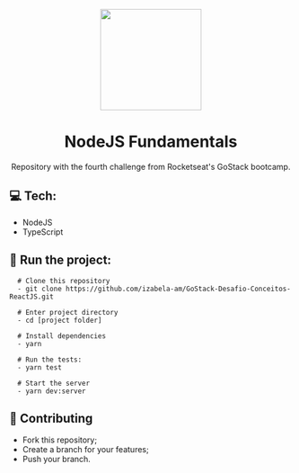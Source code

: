 <p align="center">
  <img width="180" src="https://www.pulseway.com/Images/features/patch/3pp-logos/NodeJS.png">
</p>
<h1 align=center>NodeJS Fundamentals</h1>
<p align="center">Repository with the fourth challenge from Rocketseat's GoStack bootcamp.</p>

## :computer: Tech:
- NodeJS
- TypeScript

## :running: Run the project:
```shell
  # Clone this repository
  - git clone https://github.com/izabela-am/GoStack-Desafio-Conceitos-ReactJS.git
  
  # Enter project directory
  - cd [project folder]
  
  # Install dependencies
  - yarn
  
  # Run the tests:
  - yarn test
  
  # Start the server
  - yarn dev:server
```

## :fork_and_knife: Contributing
- Fork this repository;
- Create a branch for your features;
- Push your branch.
